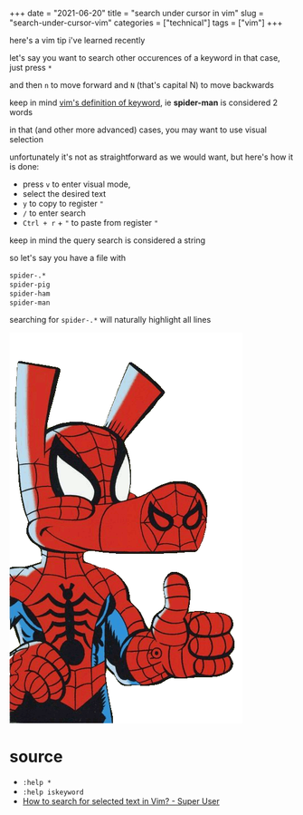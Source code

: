 +++
date = "2021-06-20"
title = "search under cursor in vim"
slug = "search-under-cursor-vim"
categories = ["technical"]
tags = ["vim"]
+++


here's a vim tip i've learned recently

let's say you want to search other occurences of a keyword
in that case, just press `*`

and then `n` to move forward and `N` (that's capital N) to move backwards


keep in mind [vim's definition of keyword](http://vimdoc.sourceforge.net/htmldoc/options.html#'isfname'), ie **spider-man** is considered 2 words

in that (and other more advanced) cases, you may want to use visual selection

unfortunately it's not as straightforward as we would want, but here's how it is done:

* press `v` to enter visual mode,
* select the desired text
* `y` to copy to register `"`
* `/` to enter search
* `Ctrl + r` + `"` to paste from register `"`

keep in mind the query search is considered a string

so let's say you have a file with
```
spider-.*
spider-pig
spider-ham
spider-man
```
searching for `spider-.*` will naturally highlight all lines

![Spider-Ham giving thumbs up](./spider-ham.png)

# source
* `:help *`
* `:help iskeyword`
* [How to search for selected text in Vim? - Super User](https://superuser.com/questions/41378/how-to-search-for-selected-text-in-vim)

